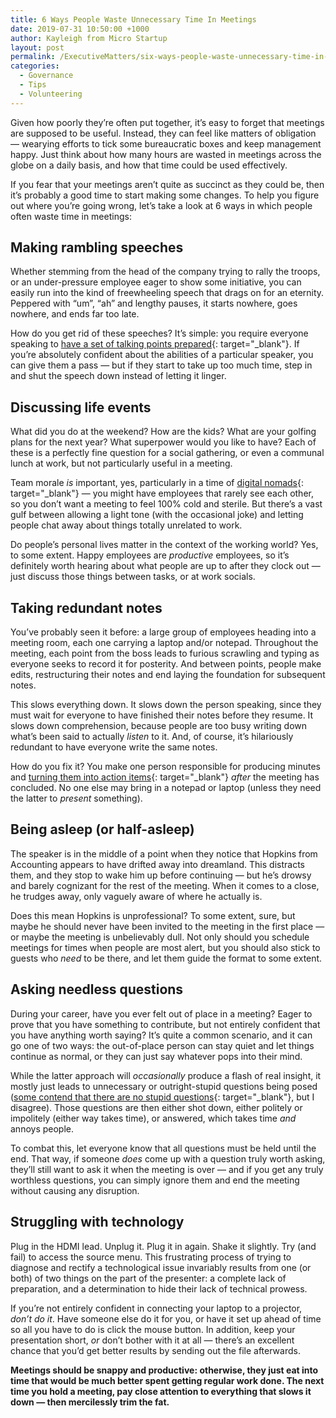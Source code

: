 ```yaml
---
title: 6 Ways People Waste Unnecessary Time In Meetings
date: 2019-07-31 10:50:00 +1000
author: Kayleigh from Micro Startup
layout: post
permalink: /ExecutiveMatters/six-ways-people-waste-unnecessary-time-in-meetings
categories:
  - Governance
  - Tips
  - Volunteering
---
```


Given how poorly they’re often put together, it’s easy to forget that meetings are supposed to be useful. Instead, they can feel like matters of obligation — wearying efforts to tick some bureaucratic boxes and keep management happy. Just think about how many hours are wasted in meetings across the globe on a daily basis, and how that time could be used effectively.

If you fear that your meetings aren’t quite as succinct as they could be, then it’s probably a good time to start making some changes. To help you figure out where you’re going wrong, let’s take a look at 6 ways in which people often waste time in meetings:

## Making rambling speeches

Whether stemming from the head of the company trying to rally the troops, or an under-pressure employee eager to show some initiative, you can easily run into the kind of freewheeling speech that drags on for an eternity. Peppered with “um”, “ah” and lengthy pauses, it starts nowhere, goes nowhere, and ends far too late.

How do you get rid of these speeches? It’s simple: you require everyone speaking to [have a set of talking points prepared](https://www.wikihow.com/Write-Talking-Points){: target="_blank"}. If you’re absolutely confident about the abilities of a particular speaker, you can give them a pass — but if they start to take up too much time, step in and shut the speech down instead of letting it linger.

## Discussing life events

What did you do at the weekend? How are the kids? What are your golfing plans for the next year? What superpower would you like to have? Each of these is a perfectly fine question for a social gathering, or even a communal lunch at work, but not particularly useful in a meeting.

Team morale *is* important, yes, particularly in a time of [digital nomads](https://www.shopify.co.uk/blog/how-to-become-a-digital-nomad){: target="_blank"} — you might have employees that rarely see each other, so you don’t want a meeting to feel 100% cold and sterile. But there’s a vast gulf between allowing a light tone (with the occasional joke) and letting people chat away about things totally unrelated to work.

Do people’s personal lives matter in the context of the working world? Yes, to some extent. Happy employees are *productive* employees, so it’s definitely worth hearing about what people are up to after they clock out — just discuss those things between tasks, or at work socials.

## Taking redundant notes

You’ve probably seen it before: a large group of employees heading into a meeting room, each one carrying a laptop and/or notepad. Throughout the meeting, each point from the boss leads to furious scrawling and typing as everyone seeks to record it for posterity. And between points, people make edits, restructuring their notes and end laying the foundation for subsequent notes.

This slows everything down. It slows down the person speaking, since they must wait for everyone to have finished their notes before they resume. It slows down comprehension, because people are too busy writing down what’s been said to actually *listen* to it. And, of course, it’s hilariously redundant to have everyone write the same notes.

How do you fix it? You make one person responsible for producing minutes and [turning them into action items](https://processpa.com/features.html){: target="_blank"} *after* the meeting has concluded. No one else may bring in a notepad or laptop (unless they need the latter to *present* something).

## Being asleep (or half-asleep)

The speaker is in the middle of a point when they notice that Hopkins from Accounting appears to have drifted away into dreamland. This distracts them, and they stop to wake him up before continuing — but he’s drowsy and barely cognizant for the rest of the meeting. When it comes to a close, he trudges away, only vaguely aware of where he actually is.

Does this mean Hopkins is unprofessional? To some extent, sure, but maybe he should never have been invited to the meeting in the first place — or maybe the meeting is unbelievably dull. Not only should you schedule meetings for times when people are most alert, but you should also stick to guests who *need* to be there, and let them guide the format to some extent.

## Asking needless questions

During your career, have you ever felt out of place in a meeting? Eager to prove that you have something to contribute, but not entirely confident that you have anything worth saying? It’s quite a common scenario, and it can go one of two ways: the out-of-place person can stay quiet and let things continue as normal, or they can just say whatever pops into their mind.

While the latter approach will *occasionally* produce a flash of real insight, it mostly just leads to unnecessary or outright-stupid questions being posed ([some contend that there are no stupid questions](https://www.meetingstoday.com/blog/postid/538/are-there-stupid-meeting-questions-it-depends){: target="_blank"}, but I disagree). Those questions are then either shot down, either politely or impolitely (either way takes time), or answered, which takes time *and* annoys people.

To combat this, let everyone know that all questions must be held until the end. That way, if someone *does* come up with a question truly worth asking, they’ll still want to ask it when the meeting is over — and if you get any truly worthless questions, you can simply ignore them and end the meeting without causing any disruption.

## Struggling with technology

Plug in the HDMI lead. Unplug it. Plug it in again. Shake it slightly. Try (and fail) to access the source menu. This frustrating process of trying to diagnose and rectify a technological issue invariably results from one (or both) of two things on the part of the presenter: a complete lack of preparation, and a determination to hide their lack of technical prowess.

If you’re not entirely confident in connecting your laptop to a projector, *don’t do it*. Have someone else do it for you, or have it set up ahead of time so all you have to do is click the mouse button. In addition, keep your presentation short, *or* don’t bother with it at all — there’s an excellent chance that you’d get better results by sending out the file afterwards.

**Meetings should be snappy and productive: otherwise, they just eat into time that would be much better spent getting regular work done. The next time you hold a meeting, pay close attention to everything that slows it down — then mercilessly trim the fat.**